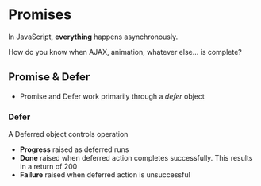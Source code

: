 # Promises

In JavaScript, **everything** happens asynchronously.

How do you know when AJAX, animation, whatever else... is complete?

## Promise & Defer

- Promise and Defer work primarily through a _defer_ object

### Defer

A Deferred object controls operation

- **Progress** raised as deferred runs
- **Done** raised when deferred action completes successfully.  This results in a return of 200
- **Failure** raised when deferred action is unsuccessful